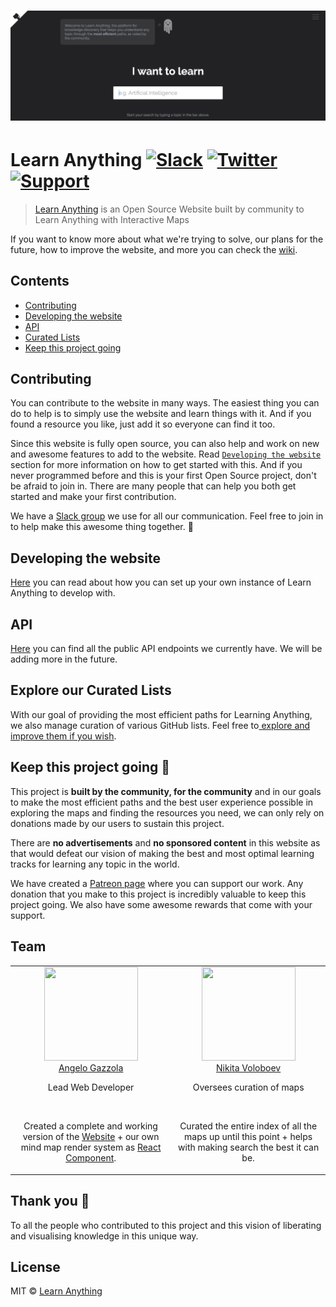 # [![Learn Anything](media/header.png)](https://learn-anything.xyz/)

# Learn Anything [![Slack](https://img.shields.io/badge/Slack%20Group-💬-green.svg)](https://join.slack.com/t/learnanythingxyz/shared_invite/enQtMjg1MTcxMjA4NDg2LWU0YjgxZTZmZGY5MTRlMWI3ZWJjYzNhYTg4MmE1OTRjNTQ2MjUwYWI3ZGZlZjg1MDA0OTc3ZDY3ZmMzZDc4N2I) [![Twitter](https://img.shields.io/twitter/follow/learnanything_.svg?style=social&label=Follow&style=flat-square)](https://twitter.com/learnanything_) [![Support](https://img.shields.io/badge/Suport%20Us-💗-ff69b4.svg)](https://www.patreon.com/learnanything)
> [Learn Anything](https://learn-anything.xyz/) is an Open Source Website built by community to Learn Anything with Interactive Maps

If you want to know more about what we're trying to solve, our plans for the future, how to improve the website, and more you can check the [wiki](https://github.com/learn-anything/learn-anything/wiki).

## Contents
- [Contributing](#contributing)
- [Developing the website](#developing-the-website)
- [API](#api)
- [Curated Lists](#explore-our-curated-lists)
- [Keep this project going](#keep-this-project-going)

## Contributing
You can contribute to the website in many ways. The easiest thing you can do to help is to simply use the website and learn things with it. And if you found a resource you like, just add it so everyone can find it too.

Since this website is fully open source, you can also help and work on new and awesome features to add to the website. Read [`Developing the website`](https://github.com/learn-anything/learn-anything/wiki/Developing-Learn-Anything) section for more information on how to get started with this. And if you never programmed before and this is your first Open Source project, don't be afraid to join in. There are many people that can help you both get started and make your first contribution.

We have a [Slack group](https://join.slack.com/t/learnanythingxyz/shared_invite/enQtMjg1MTcxMjA4NDg2LWU0YjgxZTZmZGY5MTRlMWI3ZWJjYzNhYTg4MmE1OTRjNTQ2MjUwYWI3ZGZlZjg1MDA0OTc3ZDY3ZmMzZDc4N2I) we use for all our communication. Feel free to join in to help make this awesome thing together. 🦄

## Developing the website
[Here](https://github.com/learn-anything/learn-anything/wiki/Developing-Learn-Anything) you can read about how you can set up your own instance of Learn Anything to develop with.

## API
[Here](https://github.com/learn-anything/learn-anything/wiki/API) you can find all the public API endpoints we currently have. We will be adding more in the future.

## Explore our Curated Lists
With our goal of providing the most efficient paths for Learning Anything, we also manage curation of various GitHub lists. Feel free to[ explore and improve them if you wish](https://github.com/learn-anything/learn-anything/wiki/Curated-Lists).

## Keep this project going 💜
This project is **built by the community, for the community** and in our goals to make the most efficient paths and the best user experience possible in exploring the maps and finding the resources you need, we can only rely on donations made by our users to sustain this project.

There are **no advertisements** and **no sponsored content** in this website as that would defeat our vision of making the best and most optimal learning tracks for learning any topic in the world.

We have created a [Patreon page](https://www.patreon.com/learnanything) where you can support our work. Any donation that you make to this project is incredibly valuable to keep this project going. We also have some awesome rewards that come with your support.

## Team
<table>
  <tbody>
    <tr>
      <td align="center" valign="top">
        <img width="150" height="150" src="https://github.com/nglgzz.png?size=400">
        <br>
        <a href="https://github.com/nglgzz"> Angelo Gazzola </a>
        <p>Lead Web Developer</p>
        <br>
        <p>Created a complete and working version of the <a href="https://learn-anything.xyz">Website</a> + our own mind map render system as <a href="https://github.com/learn-anything/react-mindmap">React Component</a>.</p>
      </td>
      <td align="center" valign="top">
        <img width="150" height="150" src="https://github.com/nikitavoloboev.png?size=400">
        <br>
        <a href="https://nikitavoloboev.xyz">Nikita Voloboev</a>
        <p>Oversees curation of maps</p>
        <br>
        <p>Curated the entire index of all the maps up until this point + helps with making search the best it can be.</p>
      </td>
     </tr>
  </tbody>
</table>

## Thank you 💜
To all the people who contributed to this project and this vision of liberating and visualising knowledge in this unique way.

## License
MIT © [Learn Anything](https://learn-anything.xyz/)
